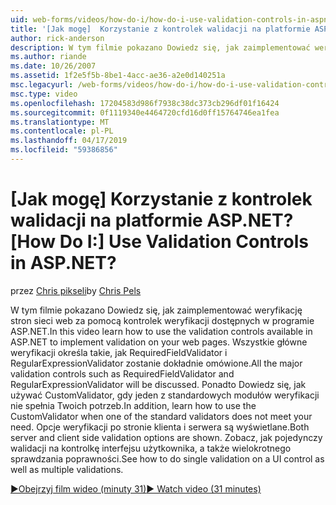 ```yaml
---
uid: web-forms/videos/how-do-i/how-do-i-use-validation-controls-in-aspnet
title: '[Jak mogę]  Korzystanie z kontrolek walidacji na platformie ASP.NET? | Microsoft Docs'
author: rick-anderson
description: W tym filmie pokazano Dowiedz się, jak zaimplementować weryfikację stron sieci web za pomocą kontrolek weryfikacji dostępnych w programie ASP.NET. Wszystkie główne weryfikacji kontroluje takich...
ms.author: riande
ms.date: 10/26/2007
ms.assetid: 1f2e5f5b-8be1-4acc-ae36-a2e0d140251a
msc.legacyurl: /web-forms/videos/how-do-i/how-do-i-use-validation-controls-in-aspnet
msc.type: video
ms.openlocfilehash: 17204583d986f7938c38dc373cb296df01f16424
ms.sourcegitcommit: 0f1119340e4464720cfd16d0ff15764746ea1fea
ms.translationtype: MT
ms.contentlocale: pl-PL
ms.lasthandoff: 04/17/2019
ms.locfileid: "59386856"
---
```

# <a name="how-do-i--use-validation-controls-in-aspnet"></a><span data-ttu-id="336a8-105">[Jak mogę]  Korzystanie z kontrolek walidacji na platformie ASP.NET?</span><span class="sxs-lookup"><span data-stu-id="336a8-105">[How Do I:]  Use Validation Controls in ASP.NET?</span></span>

<span data-ttu-id="336a8-106">przez [Chris pikseli](https://twitter.com/chrispels)</span><span class="sxs-lookup"><span data-stu-id="336a8-106">by [Chris Pels](https://twitter.com/chrispels)</span></span>

<span data-ttu-id="336a8-107">W tym filmie pokazano Dowiedz się, jak zaimplementować weryfikację stron sieci web za pomocą kontrolek weryfikacji dostępnych w programie ASP.NET.</span><span class="sxs-lookup"><span data-stu-id="336a8-107">In this video learn how to use the validation controls available in ASP.NET to implement validation on your web pages.</span></span> <span data-ttu-id="336a8-108">Wszystkie główne weryfikacji określa takie, jak RequiredFieldValidator i RegularExpressionValidator zostanie dokładnie omówione.</span><span class="sxs-lookup"><span data-stu-id="336a8-108">All the major validation controls such as RequiredFieldValidator and RegularExpressionValidator will be discussed.</span></span> <span data-ttu-id="336a8-109">Ponadto Dowiedz się, jak używać CustomValidator, gdy jeden z standardowych modułów weryfikacji nie spełnia Twoich potrzeb.</span><span class="sxs-lookup"><span data-stu-id="336a8-109">In addition, learn how to use the CustomValidator when one of the standard validators does not meet your need.</span></span> <span data-ttu-id="336a8-110">Opcje weryfikacji po stronie klienta i serwera są wyświetlane.</span><span class="sxs-lookup"><span data-stu-id="336a8-110">Both server and client side validation options are shown.</span></span> <span data-ttu-id="336a8-111">Zobacz, jak pojedynczy walidacji na kontrolkę interfejsu użytkownika, a także wielokrotnego sprawdzania poprawności.</span><span class="sxs-lookup"><span data-stu-id="336a8-111">See how to do single validation on a UI control as well as multiple validations.</span></span>

[<span data-ttu-id="336a8-112">&#9654;Obejrzyj film wideo (minuty 31)</span><span class="sxs-lookup"><span data-stu-id="336a8-112">&#9654; Watch video (31 minutes)</span></span>](https://channel9.msdn.com/Blogs/ASP-NET-Site-Videos/how-do-i-use-validation-controls-in-aspnet)

